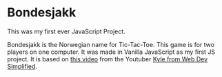 # Bondesjakk

This was my first ever JavaScript Project.

Bondesjakk is the Norwegian name for Tic-Tac-Toe.
This game is for two players on one computer.
It was made in Vanilla JavaScript as my first JS project.
It is based on [this video](https://youtu.be/Y-GkMjUZsmM) from the Youtuber [Kyle from Web Dev Simplified](https://www.youtube.com/channel/UCFbNIlppjAuEX4znoulh0Cw).

